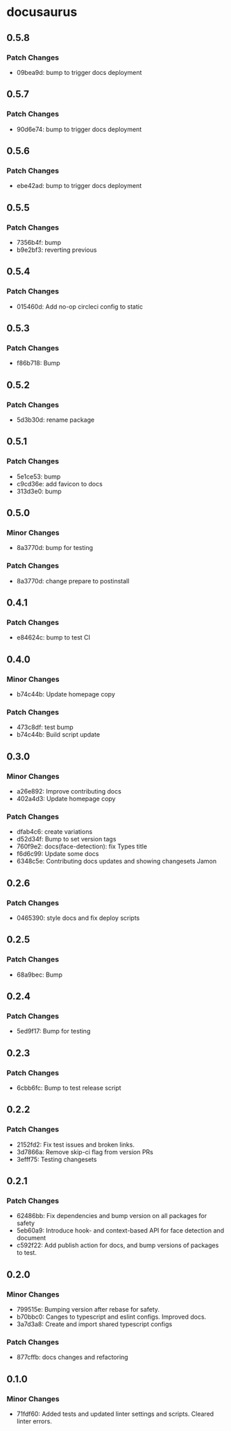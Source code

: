 # docusaurus

## 0.5.8

### Patch Changes

- 09bea9d: bump to trigger docs deployment

## 0.5.7

### Patch Changes

- 90d6e74: bump to trigger docs deployment

## 0.5.6

### Patch Changes

- ebe42ad: bump to trigger docs deployment

## 0.5.5

### Patch Changes

- 7356b4f: bump
- b9e2bf3: reverting previous

## 0.5.4

### Patch Changes

- 015460d: Add no-op circleci config to static

## 0.5.3

### Patch Changes

- f86b718: Bump

## 0.5.2

### Patch Changes

- 5d3b30d: rename package

## 0.5.1

### Patch Changes

- 5e1ce53: bump
- c9cd36e: add favicon to docs
- 313d3e0: bump

## 0.5.0

### Minor Changes

- 8a3770d: bump for testing

### Patch Changes

- 8a3770d: change prepare to postinstall

## 0.4.1

### Patch Changes

- e84624c: bump to test CI

## 0.4.0

### Minor Changes

- b74c44b: Update homepage copy

### Patch Changes

- 473c8df: test bump
- b74c44b: Build script update

## 0.3.0

### Minor Changes

- a26e892: Improve contributing docs
- 402a4d3: Update homepage copy

### Patch Changes

- dfab4c6: create variations
- d52d34f: Bump to set version tags
- 760f9e2: docs(face-detection): fix Types title
- f6d6c99: Update some docs
- 6348c5e: Contributing docs updates and showing changesets Jamon

## 0.2.6

### Patch Changes

- 0465390: style docs and fix deploy scripts

## 0.2.5

### Patch Changes

- 68a9bec: Bump

## 0.2.4

### Patch Changes

- 5ed9f17: Bump for testing

## 0.2.3

### Patch Changes

- 6cbb6fc: Bump to test release script

## 0.2.2

### Patch Changes

- 2152fd2: Fix test issues and broken links.
- 3d7866a: Remove skip-ci flag from version PRs
- 3efff75: Testing changesets

## 0.2.1

### Patch Changes

- 62486bb: Fix dependencies and bump version on all packages for safety
- 5eb60a9: Introduce hook- and context-based API for face detection and document
- c592f22: Add publish action for docs, and bump versions of packages to test.

## 0.2.0

### Minor Changes

- 799515e: Bumping version after rebase for safety.
- b70bbc0: Canges to typescript and eslint configs. Improved docs.
- 3a7d3a8: Create and import shared typescript configs

### Patch Changes

- 877cffb: docs changes and refactoring

## 0.1.0

### Minor Changes

- 71fdf60: Added tests and updated linter settings and scripts. Cleared linter errors.
